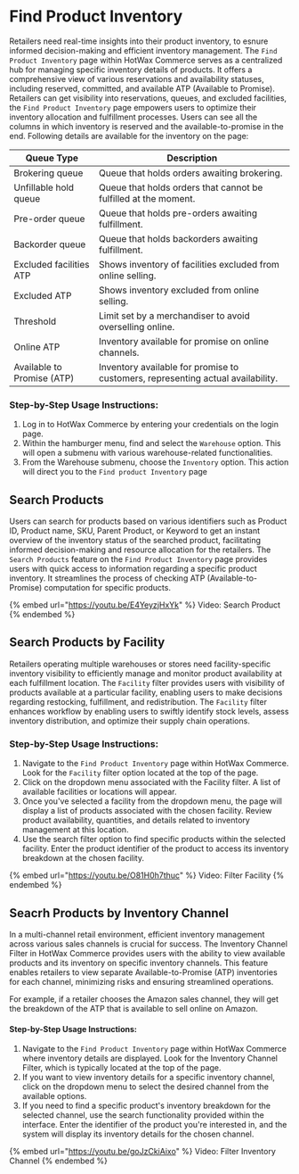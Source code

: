 # Find Product Inventory

Retailers need real-time insights into their product inventory, to esnure informed decision-making and efficient inventory management. The `Find Product Inventory` page within HotWax Commerce serves as a centralized hub for managing specific inventory details of products. It offers a comprehensive view of various reservations and availability statuses, including reserved, committed, and available ATP (Available to Promise). Retailers can get visibility into reservations, queues, and excluded facilities, the `Find Product Inventory` page empowers users to optimize their inventory allocation and fulfillment processes.  Users can see all the columns in which inventory is reserved and the available-to-promise in the end. Following details are available for the inventory on the page:

| Queue Type              | Description                                            |
|-------------------------|--------------------------------------------------------|
| Brokering queue         | Queue that holds orders awaiting brokering.            |
| Unfillable hold queue   | Queue that holds orders that cannot be fulfilled at the moment. |
| Pre-order queue         | Queue that holds pre-orders awaiting fulfillment.      |
| Backorder queue         | Queue that holds backorders awaiting fulfillment.      |
| Excluded facilities ATP | Shows inventory of facilities excluded from online selling. |
| Excluded ATP            | Shows inventory excluded from online selling.          |
| Threshold               | Limit set by a merchandiser to avoid overselling online. |
| Online ATP              | Inventory available for promise on online channels.    |
| Available to Promise (ATP) | Inventory available for promise to customers, representing actual availability. |


### Step-by-Step Usage Instructions:

1. Log in to HotWax Commerce by entering your credentials on the login page.
2. Within the hamburger menu, find and select the `Warehouse` option. This will open a submenu with various warehouse-related functionalities.
3. From the Warehouse submenu, choose the `Inventory` option. This action will direct you to the `Find product Inventory` page

## Search Products

 Users can search for products based on various identifiers such as Product ID, Product name, SKU, Parent Product, or Keyword to get an instant overview of the inventory status of the searched product, facilitating informed decision-making and resource allocation for the retailers. The `Search Products` feature on the `Find Product Inventory` page provides users with quick access to information regarding a specific product inventory. It streamlines the process of checking ATP (Available-to-Promise) computation for specific products.

{% embed url="https://youtu.be/E4YeyzjHxYk" %} Video: Search Product {% endembed %}

## Search Products by Facility

Retailers operating multiple warehouses or stores need facility-specific inventory visibility to efficiently manage and monitor product availability at each fulfillment location. The `Facility` filter provides users with visibility of products available at a particular facility, enabling users to make decisions regarding restocking, fulfillment, and redistribution. The `Facility` filter enhances workflow by enabling users to swiftly identify stock levels, assess inventory distribution, and optimize their supply chain operations.

### Step-by-Step Usage Instructions:

1. Navigate to the `Find Product Inventory` page within HotWax Commerce. Look for the `Facility` filter option located at the top of the page.
2. Click on the dropdown menu associated with the Facility filter. A list of available facilities or locations will appear.
3. Once you've selected a facility from the dropdown menu, the page will display a list of products associated with the chosen facility. Review product availability, quantities, and details related to inventory management at this location.
4. Use the search filter option to find specific products within the selected facility. Enter the product identifier of the product to access its inventory breakdown at the chosen facility.

{% embed url="https://youtu.be/O81H0h7thuc" %} Video: Filter Facility {% endembed %}

## Seacrh Products by Inventory Channel

In a multi-channel retail environment, efficient inventory management across various sales channels is crucial for success. The Inventory Channel Filter in HotWax Commerce provides users with the ability to view available products and its inventory on specific inventory channels. This feature enables retailers to view separate Available-to-Promise (ATP) inventories for each channel, minimizing risks and ensuring streamlined operations.

For example, if a retailer chooses the Amazon sales channel, they will get the breakdown of the ATP that is available to sell online on Amazon.

#### Step-by-Step Usage Instructions:

1. Navigate to the `Find Product Inventory` page within HotWax Commerce where inventory details are displayed. Look for the Inventory Channel Filter, which is typically located at the top of the page.
2. If you want to view inventory details for a specific inventory channel, click on the dropdown menu to select the desired channel from the available options.
3. If you need to find a specific product's inventory breakdown for the selected channel, use the search functionality provided within the interface. Enter the identifier of the product you're interested in, and the system will display its inventory details for the chosen channel.

{% embed url="https://youtu.be/goJzCkiAixo" %} Video: Filter Inventory Channel {% endembed %}

